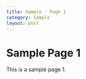 ```yaml
---
title: Sample - Page 1
category: Sample
layout: post
---
```


# Sample Page 1

This is a sample page 1.